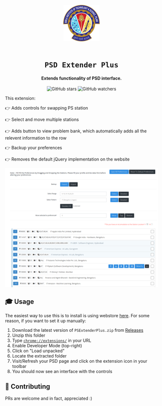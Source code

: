 <div align="center">
    <a href="http://psd.bits-pilani.ac.in/">
        <img src="./public/icon.png" alt="BITS Pilani" width="120" height="120" />
    </a>
    <br /><br />
    <h1><code>PSD Extender Plus</code></h1>
    <h4>Extends functionality of PSD interface.</h4>

![GitHub stars](https://img.shields.io/github/stars/aryan02420/ps-extender?style=social)
![GitHub watchers](https://img.shields.io/github/watchers/aryan02420/ps-extender?label=Watch&style=social)

</div>

<p>This extension:</p>

👉 Adds controls for swapping PS station

👉 Select and move multiple stations

👉 Adds button to view problem bank, which automatically adds all the relevent information to the row

👉 Backup your preferences

👉 Removes the default jQuery implementation on the website

![Screenshot of the preference page with this extension enabled](.github/images/screenshot.png)

## 🎓 Usage

The easiest way to use this is to install is using webstore [here](http://bit.ly/ps-extender). For some reason, if you want to set it up manually:

1. Download the latest version of `PSExtenderPlus.zip` from [Releases](https://github.com/aryan02420/ps-extender/releases)
1. Unzip this folder
1. Type [`chrome://extensions/`](chrome://extensions/) in your URL
1. Enable Developer Mode (top-right)
1. Click on "Load unpacked"
1. Locate the extracted folder
1. Visit/Refresh your PSD page and click on the extension icon in your toolbar
1. You should now see an interface with the controls

## 🚀 Contributing

PRs are welcome and in fact, appreciated :)
